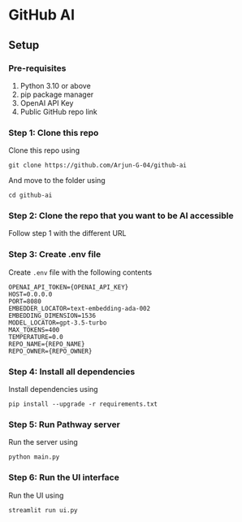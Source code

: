 # GitHub AI

## Setup

### Pre-requisites
1. Python 3.10 or above
2. pip package manager
3. OpenAI API Key
4. Public GitHub repo link

### Step 1: Clone this repo
Clone this repo using
```
git clone https://github.com/Arjun-G-04/github-ai
```

And move to the folder using
```
cd github-ai
```

### Step 2: Clone the repo that you want to be AI accessible
Follow step 1 with the different URL

### Step 3: Create .env file
Create `.env` file with the following contents
```
OPENAI_API_TOKEN={OPENAI_API_KEY}
HOST=0.0.0.0
PORT=8080
EMBEDDER_LOCATOR=text-embedding-ada-002
EMBEDDING_DIMENSION=1536
MODEL_LOCATOR=gpt-3.5-turbo
MAX_TOKENS=400
TEMPERATURE=0.0
REPO_NAME={REPO_NAME}
REPO_OWNER={REPO_OWNER}
```

### Step 4: Install all dependencies
Install dependencies using
```
pip install --upgrade -r requirements.txt
```

### Step 5: Run Pathway server
Run the server using
```
python main.py
```

### Step 6: Run the UI interface
Run the UI using
```
streamlit run ui.py
```